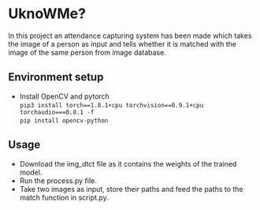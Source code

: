 # UknoWMe?
In this project an attendance capturing system has been made which takes the image of a person as input and tells whether it is matched with the image of the same person from image database.

## Environment setup
 - Install OpenCV and pytorch  
  ```pip3 install torch==1.8.1+cpu torchvision==0.9.1+cpu torchaudio===0.8.1 -f```  
  ```pip install opencv-python```  
 

## Usage
- Download the img_dtct file as it contains the weights of the trained model.
- Run the process.py file.
- Take two images as input, store their paths and feed the paths to the match function in script.py.
